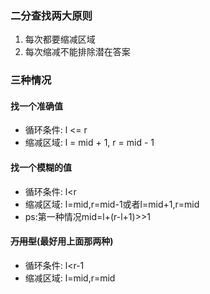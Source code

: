 ### 二分查找两大原则
1. 每次都要缩减区域
2. 每次缩减不能排除潜在答案

### 三种情况
#### 找一个准确值
- 循环条件: l <= r
- 缩减区域: l = mid + 1, r = mid - 1
#### 找一个模糊的值
- 循环条件: l<r
- 缩减区域: l=mid,r=mid-1或者l=mid+1,r=mid
- ps:第一种情况mid=l+(r-l+1)>>1
#### ~~万用型~~(最好用上面那两种)
- 循环条件: l<r-1
- 缩减区域: l=mid,r=mid